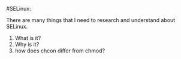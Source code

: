 <!-- File Name: SELinux.md  -->
<!-- Author: Jeremiah Marks -->
<!-- Date:   2014-03-19 04:07:33 -->
<!-- Last Modified by:   Jeremiah Marks -->
<!-- Last Modified time: 2014-03-19 04:07:33 -->
<!-- Email: jeremiah@jlmarks.org-->

#SELinux:

There are many things that I need to research and understand about SELinux.

1. What is it?
2. Why is it?
3. how does chcon differ from chmod?
